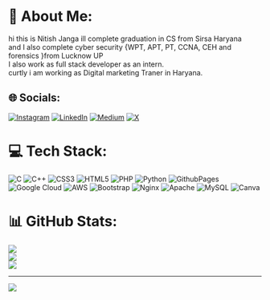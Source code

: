 # 💫 About Me:
hi this is Nitish Janga ill complete graduation in CS from Sirsa Haryana <br>and I also complete cyber security {WPT, APT, PT, CCNA, CEH and forensics }from Lucknow UP<br>I also work as full stack developer as an intern.<br>curtly i am working as Digital marketing Traner in Haryana.


## 🌐 Socials:
[![Instagram](https://img.shields.io/badge/Instagram-%23E4405F.svg?logo=Instagram&logoColor=white)](https://instagram.com/nnitishjangra) [![LinkedIn](https://img.shields.io/badge/LinkedIn-%230077B5.svg?logo=linkedin&logoColor=white)](https://linkedin.com/in/www.linkedin.com/in/nitish-jangra-2b9ba0216) [![Medium](https://img.shields.io/badge/Medium-12100E?logo=medium&logoColor=white)](https://medium.com/@nitishjangra) [![X](https://img.shields.io/badge/X-black.svg?logo=X&logoColor=white)](https://x.com/nitishjangra__) 

# 💻 Tech Stack:
![C](https://img.shields.io/badge/c-%2300599C.svg?style=for-the-badge&logo=c&logoColor=white) ![C++](https://img.shields.io/badge/c++-%2300599C.svg?style=for-the-badge&logo=c%2B%2B&logoColor=white) ![CSS3](https://img.shields.io/badge/css3-%231572B6.svg?style=for-the-badge&logo=css3&logoColor=white) ![HTML5](https://img.shields.io/badge/html5-%23E34F26.svg?style=for-the-badge&logo=html5&logoColor=white) ![PHP](https://img.shields.io/badge/php-%23777BB4.svg?style=for-the-badge&logo=php&logoColor=white) ![Python](https://img.shields.io/badge/python-3670A0?style=for-the-badge&logo=python&logoColor=ffdd54) ![GithubPages](https://img.shields.io/badge/github%20pages-121013?style=for-the-badge&logo=github&logoColor=white) ![Google Cloud](https://img.shields.io/badge/GoogleCloud-%234285F4.svg?style=for-the-badge&logo=google-cloud&logoColor=white) ![AWS](https://img.shields.io/badge/AWS-%23FF9900.svg?style=for-the-badge&logo=amazon-aws&logoColor=white) ![Bootstrap](https://img.shields.io/badge/bootstrap-%238511FA.svg?style=for-the-badge&logo=bootstrap&logoColor=white) ![Nginx](https://img.shields.io/badge/nginx-%23009639.svg?style=for-the-badge&logo=nginx&logoColor=white) ![Apache](https://img.shields.io/badge/apache-%23D42029.svg?style=for-the-badge&logo=apache&logoColor=white) ![MySQL](https://img.shields.io/badge/mysql-%2300000f.svg?style=for-the-badge&logo=mysql&logoColor=white) ![Canva](https://img.shields.io/badge/Canva-%2300C4CC.svg?style=for-the-badge&logo=Canva&logoColor=white)
# 📊 GitHub Stats:
![](https://github-readme-stats.vercel.app/api?username=nitishjangra&theme=dark&hide_border=false&include_all_commits=false&count_private=false)<br/>
![](https://github-readme-streak-stats.herokuapp.com/?user=nitishjangra&theme=dark&hide_border=false)<br/>
![](https://github-readme-stats.vercel.app/api/top-langs/?username=nitishjangra&theme=dark&hide_border=false&include_all_commits=false&count_private=false&layout=compact)

---
[![](https://visitcount.itsvg.in/api?id=nitishjangra&icon=0&color=0)](https://visitcount.itsvg.in)

<!-- Proudly created with GPRM ( https://gprm.itsvg.in ) -->
